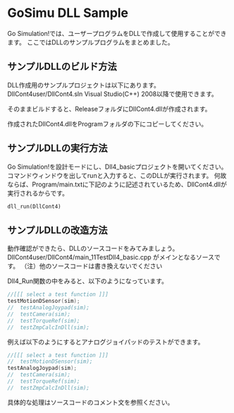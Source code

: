 # GoSimu DLL Sample

Go Simulation!では、ユーザープログラムをDLLで作成して使用することができます。
ここではDLLのサンプルプログラムをまとめました。

## サンプルDLLのビルド方法

DLL作成用のサンプルプロジェクトは以下にあります。
DllCont4user/DllCont4.sln
Visual Studio(C++) 2008以降で使用できます。

そのままビルドすると、ReleaseフォルダにDllCont4.dllが作成されます。

作成されたDllCont4.dllをProgramフォルダの下にコピーしてください。


## サンプルDLLの実行方法

Go Simulation!を設計モードにし、Dll4_basicプロジェクトを開いてください。
コマンドウィンドウを出してrunと入力すると、このDLLが実行されます。
何故ならば、Program/main.txtに下記のように記述されているため、DllCont4.dllが実行されるからです。
```text:main.txt
dll_run(DllCont4)
```

## サンプルDLLの改造方法

動作確認ができたら、DLLのソースコードをみてみましょう。
DllCont4user/DllCont4/main_11TestDll4_basic.cpp
がメインとなるソースです。
（注）他のソースコードは書き換えないでください

Dll4_Run関数の中をみると、以下のようになっています。
```cpp:main_11TestDll4_basic.cpp
//[[[ select a test function ]]]
testMotionDSensor(sim);
//	testAnalogJoypad(sim);
//	testCamera(sim);
//	testTorqueRef(sim);
//	testZmpCalcInDll(sim);
```


例えば以下のようにするとアナログジョイパッドのテストができます。
```cpp:main_11TestDll4_basic.cpp
//[[[ select a test function ]]]
//	testMotionDSensor(sim);
testAnalogJoypad(sim);
//	testCamera(sim);
//	testTorqueRef(sim);
//	testZmpCalcInDll(sim);
```

具体的な処理はソースコードのコメント文を参照ください。



